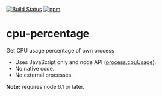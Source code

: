 [![Build Status](https://travis-ci.org/dotchev/cpu-percentage.svg?branch=master)](https://travis-ci.org/dotchev/cpu-percentage)
[![npm](https://img.shields.io/npm/v/cpu-percentage.svg)](https://www.npmjs.com/package/cpu-percentage)


# cpu-percentage
Get CPU usage percentage of own process

* Uses JavaScript only and node API ([process.cpuUsage](https://nodejs.org/api/process.html#process_process_cpuusage_previousvalue)). 
* No native code.
* No external processes.

**Note:** requires node 6.1 or later.
